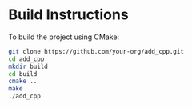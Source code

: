 # Build Instructions

To build the project using CMake:

```bash
git clone https://github.com/your-org/add_cpp.git
cd add_cpp
mkdir build
cd build
cmake ..
make
./add_cpp
```
